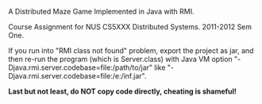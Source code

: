 A Distributed Maze Game Implemented in Java with RMI.

Course Assignment for NUS CS5XXX Distributed Systems. 2011-2012 Sem One.

If you run into "RMI class not found" problem, export the project as jar, and then re-run the program (which is Server.class) with Java VM option "-Djava.rmi.server.codebase=file:/path/to/jar" like "-Djava.rmi.server.codebase=file:/e:/inf.jar".

**Last but not least, do NOT copy code directly, cheating is shameful!**